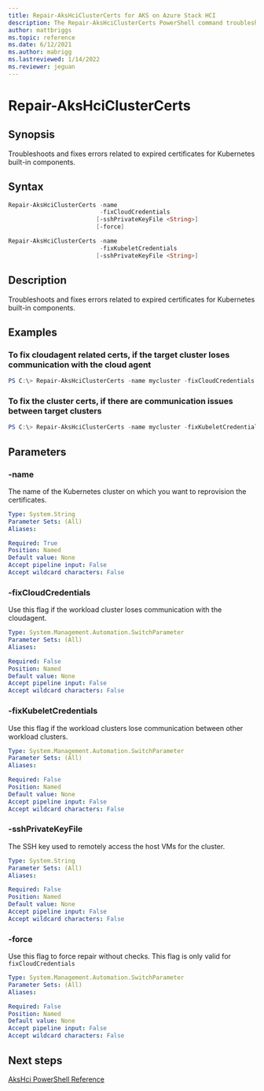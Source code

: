 ```yaml
---
title: Repair-AksHciClusterCerts for AKS on Azure Stack HCI
description: The Repair-AksHciClusterCerts PowerShell command troubleshoots and fixes errors related to expired certificates for Kubernetes built-in components. 
author: mattbriggs
ms.topic: reference
ms.date: 6/12/2021
ms.author: mabrigg 
ms.lastreviewed: 1/14/2022
ms.reviewer: jeguan
---
```


# Repair-AksHciClusterCerts

## Synopsis
Troubleshoots and fixes errors related to expired certificates for Kubernetes built-in components. 

## Syntax

```powershell
Repair-AksHciClusterCerts -name 
                          -fixCloudCredentials
                         [-sshPrivateKeyFile <String>] 
                         [-force]
```

```powershell
Repair-AksHciClusterCerts -name 
                          -fixKubeletCredentials
                         [-sshPrivateKeyFile <String>] 
```

## Description
Troubleshoots and fixes errors related to expired certificates for Kubernetes built-in components. 

## Examples

### To fix cloudagent related certs, if the target cluster loses communication with the cloud agent

```powershell
PS C:\> Repair-AksHciClusterCerts -name mycluster -fixCloudCredentials
```

### To fix the cluster certs, if there are communication issues between target clusters

```powershell
PS C:\> Repair-AksHciClusterCerts -name mycluster -fixKubeletCredentials
```

## Parameters

### -name
The name of the Kubernetes cluster on which you want to reprovision the certificates.

```yaml
Type: System.String
Parameter Sets: (All)
Aliases:

Required: True
Position: Named
Default value: None
Accept pipeline input: False
Accept wildcard characters: False
```

### -fixCloudCredentials
Use this flag if the workload cluster loses communication with the cloudagent.

```yaml
Type: System.Management.Automation.SwitchParameter
Parameter Sets: (All)
Aliases:

Required: False
Position: Named
Default value: None
Accept pipeline input: False
Accept wildcard characters: False
```

### -fixKubeletCredentials
Use this flag if the workload clusters lose communication between other workload clusters.

```yaml
Type: System.Management.Automation.SwitchParameter
Parameter Sets: (All)
Aliases:

Required: False
Position: Named
Default value: None
Accept pipeline input: False
Accept wildcard characters: False
```


### -sshPrivateKeyFile
The SSH key used to remotely access the host VMs for the cluster.

```yaml
Type: System.String
Parameter Sets: (All)
Aliases:

Required: False
Position: Named
Default value: None
Accept pipeline input: False
Accept wildcard characters: False
```

### -force
Use this flag to force repair without checks. This flag is only valid for `fixCloudCredentials`

```yaml
Type: System.Management.Automation.SwitchParameter
Parameter Sets: (All)
Aliases:

Required: False
Position: Named
Default value: None
Accept pipeline input: False
Accept wildcard characters: False
```

## Next steps

[AksHci PowerShell Reference](index.md)
